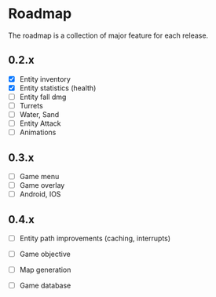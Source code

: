 # Roadmap

The roadmap is a collection of major feature for each release.

## 0.2.x

- [x] Entity inventory
- [x] Entity statistics (health)
- [ ] Entity fall dmg
- [ ] Turrets
- [ ] Water, Sand
- [ ] Entity Attack
- [ ] Animations

## 0.3.x

- [ ] Game menu
- [ ] Game overlay
- [ ] Android, IOS

## 0.4.x

- [ ] Entity path improvements (caching, interrupts)
- [ ] Game objective
- [ ] Map generation
- [ ] Game database



